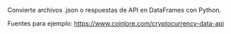 Convierte archivos .json o respuestas de API en DataFrames con Python.

Fuentes para ejemplo: https://www.coinlore.com/cryptocurrency-data-api
